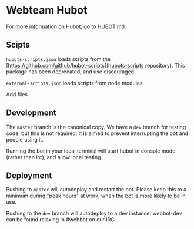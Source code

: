 # Webteam Hubot

For more information on Hubot, go to [HUBOT.md](HUBOT.md)

## Scipts

`hubots-scripts.json` loads scripts from the [https://github.com/github/hubot-scripts](hubots-scripts repository).
This package has been deprecated, and use discouraged.

`external-scripts.json` loads scripts from node modules.

Add files


## Development

The `master` branch is the canonical copy.
We have a `dev` branch for testing code, but this is not required. It is aimed to prevent interrupting the bot and people using it.

Running the bot in your local terminal will start hubot in console mode (rather than irc), and allow local testing.


## Deployment

Pushing to `master` will autodeploy and restart the bot.
Please keep this to a minimum during "peak hours" at work, when the bot is more likely to be in use.

Pushing to the `dev` branch will autodeploy to a dev instance.
webbot-dev can be found relaxing in #webbot on our IRC.
